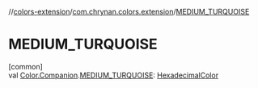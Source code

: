 //[colors-extension](../../index.md)/[com.chrynan.colors.extension](index.md)/[MEDIUM_TURQUOISE](-m-e-d-i-u-m_-t-u-r-q-u-o-i-s-e.md)

# MEDIUM_TURQUOISE

[common]\
val [Color.Companion](../../../colors-core/colors-core/com.chrynan.colors/-color/-companion/index.md).[MEDIUM_TURQUOISE](-m-e-d-i-u-m_-t-u-r-q-u-o-i-s-e.md): [HexadecimalColor](../../../colors-core/colors-core/com.chrynan.colors/-hexadecimal-color/index.md)
